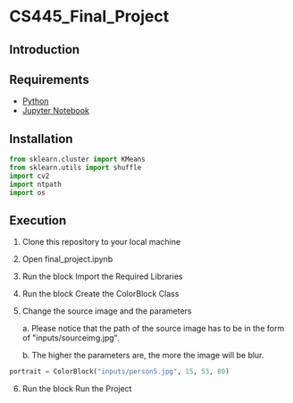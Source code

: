 # CS445_Final_Project

Introduction
-------------

Requirements
------------
- <a href="https://www.python.org/downloads/">Python</a>
- <a href="https://www.python.org/downloads/">Jupyter Notebook
</a>

Installation
------------
```python
from sklearn.cluster import KMeans
from sklearn.utils import shuffle
import cv2
import ntpath
import os
```

Execution
------------
1. Clone this repository to your local machine
2. Open final_project.ipynb
3. Run the block Import the Required Libraries
4. Run the block Create the ColorBlock Class
5. Change the source image and the parameters 
    
    a. Please notice that the path of the source image has to be in the form of "inputs/sourceimg.jpg".

    b. The higher the parameters are, the more the image will be blur.


```python
portrait = ColorBlock("inputs/person5.jpg", 15, 53, 80)
```
6. Run the block Run the Project
